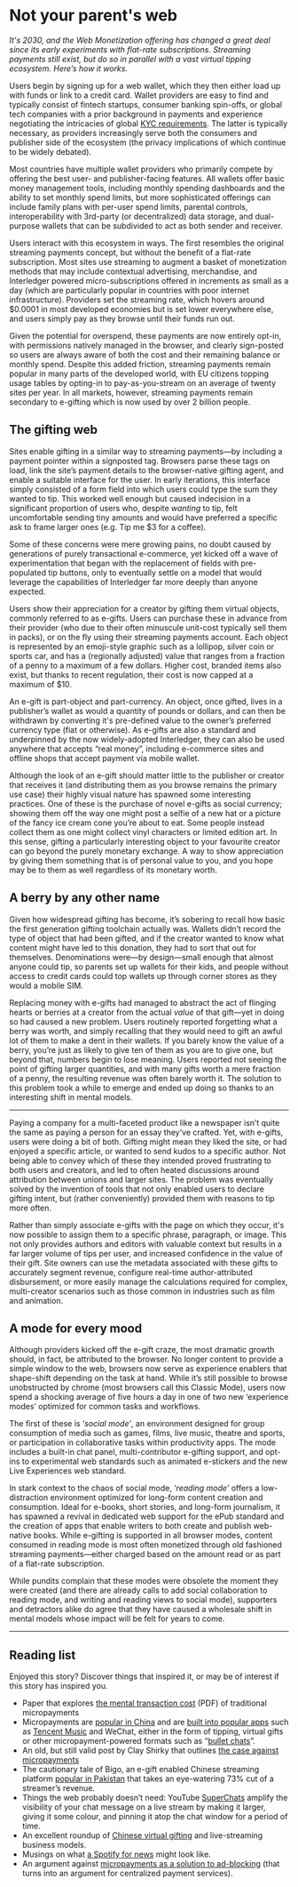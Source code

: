 # Not your parent's web

_It's 2030, and the Web Monetization offering has changed a great deal since its early experiments with flat-rate subscriptions. Streaming payments still exist, but do so in parallel with a vast virtual tipping ecosystem. Here’s how it works._

Users begin by signing up for a web wallet, which they then either load up with funds or link to a credit card. Wallet providers are easy to find and typically consist of fintech startups, consumer banking spin-offs, or global tech companies with a prior background in payments and experience negotiating the intricacies of global [KYC requirements](https://en.wikipedia.org/wiki/Know_your_customer). The latter is typically necessary, as providers increasingly serve both the consumers and publisher side of the ecosystem (the privacy implications of which continue to be widely debated). 

Most countries have multiple wallet providers who primarily compete by offering the best user- and publisher-facing features. All wallets offer basic money management tools, including monthly spending dashboards and the ability to set monthly spend limits, but more sophisticated offerings can include family plans with per-user spend limits, parental controls, interoperability with 3rd-party (or decentralized) data storage, and dual-purpose wallets that can be subdivided to act as both sender and receiver.

Users interact with this ecosystem in ways. The first resembles the original streaming payments concept, but without the benefit of a flat-rate subscription. Most sites use streaming to augment a basket of monetization methods that may include contextual advertising, merchandise, and Interledger powered micro-subscriptions offered in increments as small as a day (which are particularly popular in countries with poor internet infrastructure). Providers set the streaming rate, which hovers around $0.0001 in most developed economies but is set lower everywhere else, and users simply pay as they browse until their funds run out. 

Given the potential for overspend, these payments are now entirely opt-in, with permissions natively managed in the browser, and clearly sign-posted so users are always aware of both the cost and their remaining balance or monthly spend. Despite this added friction, streaming payments remain popular in many parts of the developed world, with EU citizens topping usage tables by opting-in to pay-as-you-stream on an average of twenty sites per year. In all markets, however, streaming payments remain secondary to e-gifting which is now used by over 2 billion people. 

## The gifting web

Sites enable gifting in a similar way to streaming payments—by including a payment pointer within a signposted tag. Browsers parse these tags on load, link the site’s payment details to the browser-native gifting agent, and enable a suitable interface for the user. In early iterations, this interface simply consisted of a form field into which users could type the sum they wanted to tip. This worked well enough but caused indecision in a significant proportion of users who, despite _wanting_ to tip, felt uncomfortable sending tiny amounts and would have preferred a specific ask to frame larger ones (e.g. Tip me $3 for a coffee). 

Some of these concerns were mere growing pains, no doubt caused by generations of purely transactional e-commerce, yet kicked off a wave of experimentation that began with the replacement of fields with pre-populated tip buttons, only to eventually settle on a model that would leverage the capabilities of Interledger far more deeply than anyone expected.

Users show their appreciation for a creator by gifting them virtual objects, commonly referred to as e-gifts. Users can purchase these in advance from their provider (who due to their often minuscule unit-cost typically sell them in packs), or on the fly using their streaming payments account. Each object is represented by an emoji-style graphic such as a lollipop, silver coin or sports car, and has a (regionally adjusted) value that ranges from a fraction of a penny to a maximum of a few dollars. Higher cost, branded items also exist, but thanks to recent regulation, their cost is now capped at a maximum of $10. 

An e-gift is part-object and part-currency. An object, once gifted, lives in a publisher’s wallet as would a quantity of pounds or dollars, and can then be withdrawn by converting it's pre-defined value to the owner’s preferred currency type (fiat or otherwise). As e-gifts are also a standard and underpinned by the now widely-adopted Interledger, they can also be used anywhere that accepts “real money”, including e-commerce sites and offline shops that accept payment via mobile wallet.

Although the look of an e-gift should matter little to the publisher or creator that receives it (and distributing them as you browse remains the primary use case) their highly visual nature has spawned some interesting practices. One of these is the purchase of novel e-gifts as social currency; showing them off the way one might post a selfie of a new hat or a picture of the fancy ice cream cone you’re about to eat. Some people instead collect them as one might collect vinyl characters or limited edition art. In this sense, gifting a particularly interesting object to your favourite creator can go beyond the purely monetary exchange. A way to show appreciation by giving them something that is of personal value to you, and you hope may be to them as well regardless of its monetary worth. 

## A berry by any other name

Given how widespread gifting has become, it’s sobering to recall how basic the first generation gifting toolchain actually was. Wallets didn’t record the type of object that had been gifted, and if the creator wanted to know what content might have led to this donation, they had to sort that out for themselves. Denominations were—by design—small enough that almost anyone could tip, so parents set up wallets for their kids, and people without access to credit cards could top wallets up through corner stores as they would a mobile SIM. 

Replacing money with e-gifts had managed to abstract the act of flinging hearts or berries at a creator from the actual _value_ of that gift—yet in doing so had caused a new problem. Users routinely reported forgetting what a berry was worth, and simply recalling that they would need to gift an awful lot of them to make a dent in their wallets. If you barely know the value of a berry, you’re just as likely to give ten of them as you are to give one, but beyond that, numbers begin to lose meaning. Users reported not seeing the point of gifting larger quantities, and with many gifts worth a mere fraction of a penny, the resulting revenue was often barely worth it. The solution to this problem took a while to emerge and ended up doing so thanks to an interesting shift in mental models. 

***

Paying a company for a multi-faceted product like a newspaper isn’t quite the same as paying a person for an essay they’ve crafted. Yet, with e-gifts, users were doing a bit of both. Gifting might mean they liked the site, or had enjoyed a specific article, or wanted to send kudos to a specific author. Not being able to convey which of these they intended proved frustrating to both users and creators, and led to often heated discussions around attribution between unions and larger sites. The problem was eventually solved by the invention of tools that not only enabled users to declare gifting intent, but (rather conveniently) provided them with reasons to tip more often. 

Rather than simply associate e-gifts with the page on which they occur, it's now possible to assign them to a specific phrase, paragraph, or image. This not only provides authors and editors with valuable context but results in a far larger volume of tips per user, and increased confidence in the value of their gift. Site owners can use the metadata associated with these gifts to accurately segment revenue, configure real-time author-attributed disbursement, or more easily manage the calculations required for complex, multi-creator scenarios such as those common in industries such as film and animation. 

## A mode for every mood

Although providers kicked off the e-gift craze, the most dramatic growth should, in fact, be attributed to the browser. No longer content to provide a simple window to the web, browsers now serve as experience enablers that shape-shift depending on the task at hand. While it’s still possible to browse unobstructed by chrome (most browsers call this Classic Mode), users now spend a shocking average of five hours a day in one of two new ‘experience modes’ optimized for common tasks and workflows.

The first of these is ‘_social mode’_, an environment designed for group consumption of media such as games, films, live music, theatre and sports, or participation in collaborative tasks within productivity apps. The mode includes a built-in chat panel, multi-contributor e-gifting support, and opt-ins to experimental web standards such as animated e-stickers and the new Live Experiences web standard. 

In stark context to the chaos of social mode, ‘_reading mode’_ offers a low-distraction environment optimized for long-form content creation and consumption. Ideal for e-books, short stories, and long-form journalism, it has spawned a revival in dedicated web support for the ePub standard and the creation of apps that enable writers to both create and publish web-native books. While e-gifting is supported in all browser modes, content consumed in reading mode is most often monetized through old fashioned streaming payments—either charged based on the amount read or as part of a flat-rate subscription.

While pundits complain that these modes were obsolete the moment they were created (and there are already calls to add social collaboration to reading mode, and writing and reading views to social mode), supporters and detractors alike do agree that they have caused a wholesale shift in mental models whose impact will be felt for years to come. 

***

## Reading list

Enjoyed this story? Discover things that inspired it, or may be of interest if this story has inspired you.



*   Paper that explores [the mental transaction cost](https://nakamotoinstitute.org/static/docs/micropayments-and-mental-transaction-costs.pdf) (PDF) of traditional micropayments 
*   Micropayments are [popular in China](https://technode.com/2016/03/07/digital-tipping-economy-china/) and are [built into popular apps](https://www.ozy.com/around-the-world/the-rise-of-digital-tipping-from-music-to-your-own-paycheck/93993/) such as [Tencent Music](https://www.musicbusinessworldwide.com/tencent-music-uses-tipping-to-rack-up-revenues-why-arent-western-music-streaming-platforms-doing-the-same/) and WeChat, either in the form of tipping, virtual gifts or other micropayment-powered formats such as “[bullet chats](https://www.goldthread2.com/culture/crazy-way-people-watch-videos-china-whole-subculture-its-own/article/2157123)”.
*   An old, but still valid post by Clay Shirky that outlines [the case against micropayments](https://web.archive.org/web/20100227212806/http://openp2p.com/pub/a/p2p/2000/12/19/micropayments.html)
*   The cautionary tale of Bigo, an e-gift enabled Chinese streaming platform [popular in Pakistan](https://restofworld.org/2020/app-connecting-south-asian-working-class/ ) that takes an eye-watering 73% cut of a streamer’s revenue. 
*   Things the web probably doesn’t need: YouTube [SuperChats](https://www.theverge.com/2017/5/18/15656908/youtube-super-chat-paid-abomination) amplify the visibility of your chat message on a live stream by making it larger, giving it some colour, and pinning it atop the chat window for a period of time. 
*   An excellent roundup of [Chinese virtual gifting](https://medium.com/@swaysnt/virtual-gifts-a-live-streaming-business-model-breakdown-a87c7500c3bc) and live-streaming business models.
*   Musings on what [a Spotify for news](http://www.davidbauer.ch/2009/07/20/an-itunes-for-news-try-spotify-for-beyond-news/) might look like. 
*   An argument against [micropayments as a solution to ad-blocking](https://digiday.com/media/micropayments-ad-blocking/) (that turns into an argument for centralized payment services).